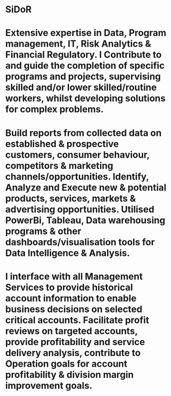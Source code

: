 # SiDoR
# Extensive expertise in Data, Program management, IT, Risk Analytics & Financial Regulatory. I Contribute to and guide the completion of specific programs and projects, supervising skilled and/or lower skilled/routine workers, whilst developing solutions for complex problems.

# Build reports from collected data on established & prospective customers, consumer behaviour, competitors & marketing channels/opportunities. Identify, Analyze and Execute new & potential products, services, markets & advertising opportunities. Utilised PowerBi, Tableau, Data warehousing programs & other dashboards/visualisation tools for Data Intelligence & Analysis.

# I interface with all Management Services to provide historical account information to enable business decisions on selected critical accounts. Facilitate profit reviews on targeted accounts, provide profitability and service delivery analysis, contribute to Operation goals for account profitability & division margin improvement goals.
